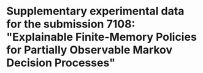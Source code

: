 # Supplementary experimental data for the submission 7108: "Explainable Finite-Memory Policies for Partially Observable Markov Decision Processes"





